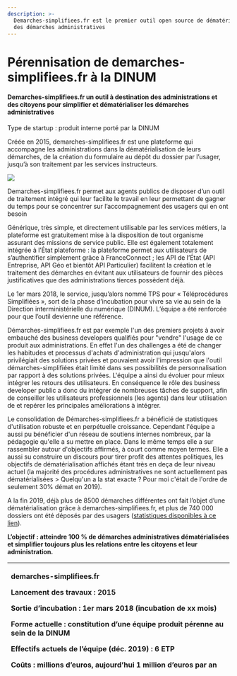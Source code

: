```yaml
---
description: >-
  Demarches-simplifiees.fr est le premier outil open source de dématérialisation
  des démarches administratives
---
```


# Pérennisation de demarches-simplifiees.fr à la DINUM

#### Demarches-simplifiees.fr un outil à destination des administrations et des citoyens pour simplifier et dématérialiser les démarches administratives <a id="docs-internal-guid-7d014231-7fff-9656-40ce-ae8ecd5fc1cc"></a>

Type de startup : produit interne porté par la DINUM

Créée en 2015, demarches-simplifiees.fr est une plateforme qui accompagne les administrations dans la dématérialisation de leurs démarches, de la création du formulaire au dépôt du dossier par l’usager, jusqu’à son traitement par les services instructeurs.

![](https://lh3.googleusercontent.com/xslzAmZfZbQIByn1emX6xPYteFH_uRH2ZAyJ8H8JnVhRxNuI12vhCzPbciVps7DQ36LpjSbxo5DO7tBA5dwhcpvFYsJ1eRpVqramqe-byg1WglgOiG_o18PKExVGYX2OefmH5SLX)

Demarches-simplifiees.fr permet aux agents publics de disposer d’un outil de traitement intégré qui leur facilite le travail en leur permettant de gagner du temps pour se concentrer sur l’accompagnement des usagers qui en ont besoin

Générique, très simple, et directement utilisable par les services métiers, la plateforme est gratuitement mise à la disposition de tout organisme assurant des missions de service public. Elle est également totalement intégrée à l’État plateforme : la plateforme permet aux utilisateurs de s’authentifier simplement grâce à FranceConnect ; les API de l’État \(API Entreprise, API Géo et bientôt API Particulier\) facilitent la création et le traitement des démarches en évitant aux utilisateurs de fournir des pièces justificatives que des administrations tierces possèdent déjà.

Le 1er mars 2018, le service, jusqu’alors nommé TPS pour « Téléprocédures Simplifiées », sort de la phase d’incubation pour vivre sa vie au sein de la Direction interministérielle du numérique \(DINUM\). L’équipe a été renforcée pour que l’outil devienne une référence.

Démarches-simplifiees.fr est par exemple l'un des premiers projets à avoir embauché des business developers qualifiés pour "vendre" l'usage de ce produit aux administrations. En effet l'un des challenges a été de changer les habitudes et processus d'achats d'administration qui jusqu'alors privilégiait des solutions privées et pouvaient avoir l'impression que l'outil démarches-simplifiées était limité dans ses possibilités de personnalisation par rapport à des solutions privées. L'équipe a ainsi du évoluer pour mieux intégrer les retours des utilisateurs. En conséquence le rôle des business developer public a donc du intégrer de nombreuses tâches de support, afin de conseiller les utilisateurs professionnels \(les agents\) dans leur utilisation de et repérer les principales améliorations à intégrer.

Le consolidation de Démarches-simplifiees.fr a bénéficié de statistiques d'utilisation robuste et en perpétuelle croissance. Cependant l'équipe a aussi pu bénéficier d'un réseau de soutiens internes nombreux, par la pédagogie qu'elle a su mettre en place. Dans le même temps elle a sur rassembler autour d'objectifs affirmés, à court comme moyen termes. Elle a aussi su construire un discours pour tirer profit des attentes politiques, les objectifs de dématérialisation affichés étant très en deça de leur niveau actuel \(la majorité des procédures administratives ne sont actuellement pas dématérialisées &gt; Quelqu'un a la stat exacte ? Pour moi c'était de l'ordre de seulement 30% démat en 2019\).

A la fin 2019, déjà plus de 8500 démarches différentes ont fait l’objet d’une dématérialisation grâce à demarches-simplifiees.fr, et plus de 740 000 dossiers ont été déposés par des usagers \([statistiques disponibles à ce lien](https://www.demarches-simplifiees.fr/stats)\).

**L’objectif : atteindre 100 % de démarches administratives dématérialisées et simplifier toujours plus les relations entre les citoyens et leur administration.**

<table>
  <thead>
    <tr>
      <th style="text-align:left">
        <p>demarches-simplifiees.fr</p>
        <p>Lancement des travaux : 2015</p>
        <p>Sortie d&#x2019;incubation : 1er mars 2018 (incubation de xx mois)</p>
        <p>Forme actuelle : constitution d&#x2019;une &#xE9;quipe produit p&#xE9;renne
          au sein de la DINUM</p>
        <p>Effectifs actuels de l&#x2019;&#xE9;quipe (d&#xE9;c. 2019) : 6 ETP</p>
        <p>Co&#xFB;ts : millions d&#x2019;euros, aujourd&#x2019;hui 1 million d&#x2019;euros
          par an</p>
      </th>
    </tr>
  </thead>
  <tbody></tbody>
</table>

[  
](https://doc.incubateur.net/consolidation/cas-dusages/mes-remboursements-simplifies)

